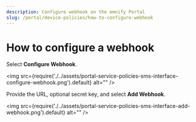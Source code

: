 ```yaml
---
description: Configure webhook on the emnify Portal
slug: /portal/device-policies/how-to-configure-webhook
---
```


# How to configure a webhook

 Select **Configure Webhook**.  

<img
  src={require('./../assets/portal-service-policies-sms-interface-configure-webhook.png').default}
    alt=""
/>

  Provide the URL, optional secret key, and select **Add Webhook**.  

<img
    src={require('./../assets/portal-service-policies-sms-interface-add-webhook.png').default}
    alt=""
/>
